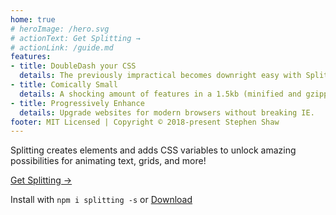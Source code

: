 ```yaml
---
home: true
# heroImage: /hero.svg
# actionText: Get Splitting →
# actionLink: /guide.md
features:
- title: DoubleDash your CSS
  details: The previously impractical becomes downright easy with Splitting's CSS Variables.
- title: Comically Small
  details: A shocking amount of features in a 1.5kb (minified and gzipped) package.
- title: Progressively Enhance
  details: Upgrade websites for modern browsers without breaking IE.
footer: MIT Licensed | Copyright © 2018-present Stephen Shaw
---
```


Splitting creates elements and adds CSS variables to unlock amazing possibilities for animating text, grids, and more!

<a href="./guide.html" class="action-button">Get Splitting →</a>

Install with `npm i splitting -s` or <a href="https://github.com/shshaw/Splitting/archive/master.zip" target="_blank" class="action-button smaller ">Download</a>
